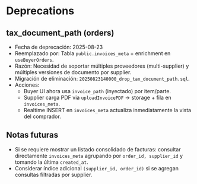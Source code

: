 # Deprecations

## tax_document_path (orders)
- Fecha de deprecación: 2025-08-23
- Reemplazado por: Tabla `public.invoices_meta` + enrichment en `useBuyerOrders`.
- Razón: Necesidad de soportar múltiples proveedores (multi-supplier) y múltiples versiones de documento por supplier.
- Migración de eliminación: `20250823140000_drop_tax_document_path.sql`.
- Acciones:
  - Buyer UI ahora usa `invoice_path` (inyectado) por item/parte.
  - Supplier carga PDF via `uploadInvoicePDF` → storage + fila en `invoices_meta`.
  - Realtime INSERT en `invoices_meta` actualiza inmediatamente la vista del comprador.

## Notas futuras
- Si se requiere mostrar un listado consolidado de facturas: consultar directamente `invoices_meta` agrupando por `order_id, supplier_id` y tomando la última `created_at`.
- Considerar índice adicional `(supplier_id, order_id)` si se agregan consultas filtradas por supplier.
